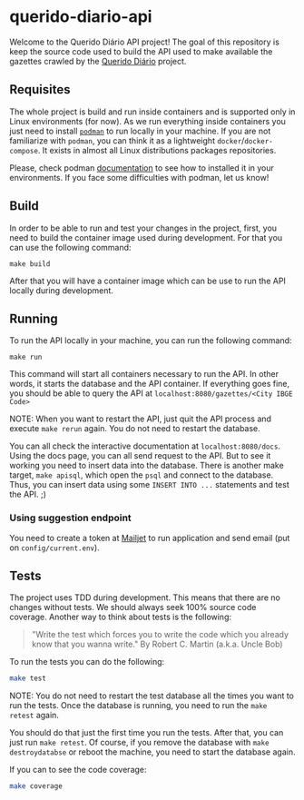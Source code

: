 # querido-diario-api

Welcome to the Querido Diário API project! The goal of this repository is keep
the source code used to build the API used to make available the gazettes crawled
by the [Querido Diário](https://github.com/okfn-brasil/querido-diario) project. 

## Requisites

The whole project is build and run inside containers and is supported only in 
Linux environments (for now). As we run everything inside containers you just need
to install [`podman`](https://podman.io/) to run locally in your machine. If 
you are not familiarize with `podman`, you can think it as a lightweight 
`docker`/`docker-compose`. It exists in almost all Linux distributions packages 
repositories. 

Please, check podman [documentation](https://podman.io/getting-started/installation.html) 
to see how to installed it in your environments. If you face some difficulties 
with podman, let us know!

## Build

In order to be able to run and test your changes in the project, first, you need
to build the container image used during development. For that you can use the
following command:

```
make build
```

After that you will have a container image which can be use to run the API 
locally during development.

## Running

To run the API locally in your machine, you can run the following command:

```
make run
```

This command will start all containers necessary to run the API. In other words,
it starts the database and the API container. If everything goes fine, you 
should be able to query the API at `localhost:8080/gazettes/<City IBGE Code>`

NOTE: When you want to restart the API, just quit the API process and 
execute `make rerun` again. You do not need to restart the database.

You can all check the interactive documentation at `localhost:8080/docs`. Using 
the docs page, you can all send request to the API. But to see it working you
need to insert data into the database. There is another make target, `make apisql`,
which open the `psql` and connect to the database. Thus, you can insert data
using some `INSERT INTO ...` statements and test the API. ;)


### Using suggestion endpoint

You need to create a token at [Mailjet](www.mailjet.com) to run
application and send email (put on `config/current.env`).

## Tests

The project uses TDD during development. This means that there are no changes 
without tests. We should always seek 100% source code coverage. Another way to
think about tests is the following:

>  "Write the test which forces you to write the code which you already know that you wanna write."
> By Robert C. Martin (a.k.a. Uncle Bob)

To run the tests you can do the following:

```bash
make test
```

NOTE: You do not need to restart the test database all the times you want to
run the tests. Once the database is running, you need to run the `make retest` 
again.

You should do that just the first time you run the tests. After that, you can just
run `make retest`. Of course, if you remove the database with `make destroydatabse`
or reboot the machine, you need to start the database again.

If you can to see the code coverage:

```bash
make coverage
```
